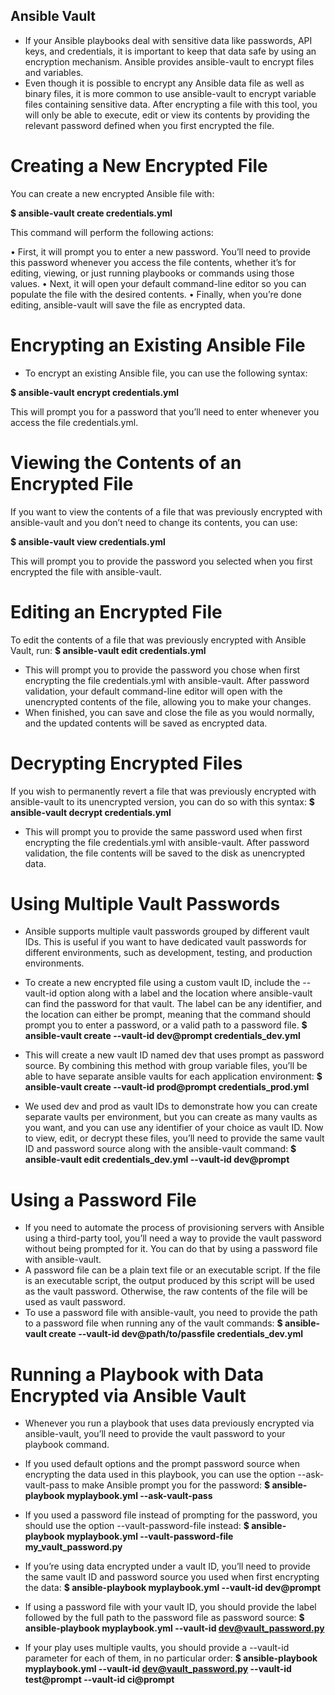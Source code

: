 ## **Ansible Vault**
- If your Ansible playbooks deal with sensitive data like passwords, API keys, and credentials, it is important to keep that data safe by using an encryption mechanism. Ansible provides ansible-vault to encrypt files and variables.
- Even though it is possible to encrypt any Ansible data file as well as binary files, it is more common to use ansible-vault to encrypt variable files containing sensitive data. After encrypting a file with this tool, you will only be able to execute, edit or view its contents by providing the relevant password defined when you first encrypted the file.

# Creating a New Encrypted File
You can create a new encrypted Ansible file with:

**$ ansible-vault create credentials.yml**

This command will perform the following actions:

•	First, it will prompt you to enter a new password. You’ll need to provide this password whenever you access the file contents, whether it’s for editing, viewing, or just running playbooks or commands using those values.
•	Next, it will open your default command-line editor so you can populate the file with the desired contents.
•	Finally, when you’re done editing, ansible-vault will save the file as encrypted data.

# Encrypting an Existing Ansible File
- To encrypt an existing Ansible file, you can use the following syntax:

**$ ansible-vault encrypt credentials.yml**

This will prompt you for a password that you’ll need to enter whenever you access the file credentials.yml.

# Viewing the Contents of an Encrypted File
If you want to view the contents of a file that was previously encrypted with ansible-vault and you don’t need to change its contents, you can use:

**$ ansible-vault view credentials.yml**

This will prompt you to provide the password you selected when you first encrypted the file with ansible-vault.

# Editing an Encrypted File
To edit the contents of a file that was previously encrypted with Ansible Vault, run:
**$ ansible-vault edit credentials.yml**

- This will prompt you to provide the password you chose when first encrypting the file credentials.yml with ansible-vault. After password validation, your default command-line editor will open with the unencrypted contents of the file, allowing you to make your changes.
-  When finished, you can save and close the file as you would normally, and the updated contents will be saved as encrypted data.

# Decrypting Encrypted Files
If you wish to permanently revert a file that was previously encrypted with ansible-vault to its unencrypted version, you can do so with this syntax:
**$ ansible-vault decrypt credentials.yml**

- This will prompt you to provide the same password used when first encrypting the file credentials.yml with ansible-vault. After password validation, the file contents will be saved to the disk as unencrypted data.

# Using Multiple Vault Passwords
- Ansible supports multiple vault passwords grouped by different vault IDs. This is useful if you want to have dedicated vault passwords for different environments, such as development, testing, and production environments.
- To create a new encrypted file using a custom vault ID, include the --vault-id option along with a label and the location where ansible-vault can find the password for that vault. The label can be any identifier, and the location can either be prompt, meaning that the command should prompt you to enter a password, or a valid path to a password file.
**$ ansible-vault create --vault-id dev@prompt credentials_dev.yml**

- This will create a new vault ID named dev that uses prompt as password source. By combining this method with group variable files, you’ll be able to have separate ansible vaults for each application environment:
**$ ansible-vault create --vault-id prod@prompt credentials_prod.yml**


- We used dev and prod as vault IDs to demonstrate how you can create separate vaults per environment, but you can create as many vaults as you want, and you can use any identifier of your choice as vault ID.
Now to view, edit, or decrypt these files, you’ll need to provide the same vault ID and password source along with the ansible-vault command:
**$ ansible-vault edit credentials_dev.yml --vault-id dev@prompt**


# Using a Password File
- If you need to automate the process of provisioning servers with Ansible using a third-party tool, you’ll need a way to provide the vault password without being prompted for it. You can do that by using a password file with ansible-vault.
- A password file can be a plain text file or an executable script. If the file is an executable script, the output produced by this script will be used as the vault password. Otherwise, the raw contents of the file will be used as vault password.
- To use a password file with ansible-vault, you need to provide the path to a password file when running any of the vault commands:
**$ ansible-vault create --vault-id dev@path/to/passfile credentials_dev.yml**

# Running a Playbook with Data Encrypted via Ansible Vault
- Whenever you run a playbook that uses data previously encrypted via ansible-vault, you’ll need to provide the vault password to your playbook command.
- If you used default options and the prompt password source when encrypting the data used in this playbook, you can use the option --ask-vault-pass to make Ansible prompt you for the password:
**$ ansible-playbook myplaybook.yml --ask-vault-pass**

- If you used a password file instead of prompting for the password, you should use the option --vault-password-file instead:
**$ ansible-playbook myplaybook.yml --vault-password-file my_vault_password.py**

- If you’re using data encrypted under a vault ID, you’ll need to provide the same vault ID and password source you used when first encrypting the data:
**$ ansible-playbook myplaybook.yml --vault-id dev@prompt**

- If using a password file with your vault ID, you should provide the label followed by the full path to the password file as password source:
**$ ansible-playbook myplaybook.yml --vault-id dev@vault_password.py**

- If your play uses multiple vaults, you should provide a --vault-id parameter for each of them, in no particular order:
**$ ansible-playbook myplaybook.yml --vault-id dev@vault_password.py --vault-id test@prompt --vault-id ci@prompt**
